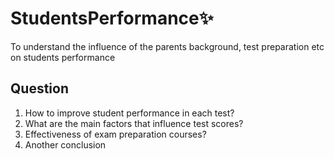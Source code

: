 # StudentsPerformance✨
To understand the influence of the parents background, test preparation etc on students performance

## Question
1. How to improve student performance in each test?
2. What are the main factors that influence test scores?
3. Effectiveness of exam preparation courses?
4. Another conclusion
